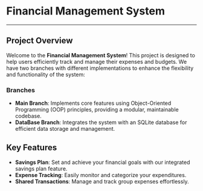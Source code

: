 # Financial Management System
---
## Project Overview

Welcome to the **Financial Management System**! This project is designed to help users efficiently track and manage their expenses and budgets. We have two branches with different implementations to enhance the flexibility and functionality of the system:

### Branches

- **Main Branch**: Implements core features using Object-Oriented Programming (OOP) principles, providing a modular, maintainable codebase.
- **DataBase Branch**: Integrates the system with an SQLite database for efficient data storage and management.

## Key Features

- **Savings Plan**: Set and achieve your financial goals with our integrated savings plan feature.
- **Expense Tracking**: Easily monitor and categorize your expenditures.
- **Shared Transactions**: Manage and track group expenses effortlessly.
